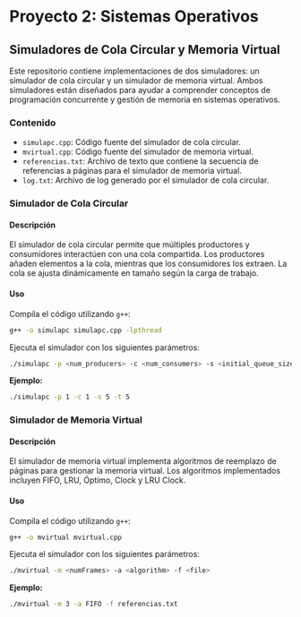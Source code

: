 # Proyecto 2: Sistemas Operativos

## Simuladores de Cola Circular y Memoria Virtual

Este repositorio contiene implementaciones de dos simuladores: un simulador de cola circular y un simulador de memoria virtual. Ambos simuladores están diseñados para ayudar a comprender conceptos de programación concurrente y gestión de memoria en sistemas operativos.

### Contenido

- `simulapc.cpp`: Código fuente del simulador de cola circular.
- `mvirtual.cpp`: Código fuente del simulador de memoria virtual.
- `referencias.txt`: Archivo de texto que contiene la secuencia de referencias a páginas para el simulador de memoria virtual.
- `log.txt`: Archivo de log generado por el simulador de cola circular.

### Simulador de Cola Circular

#### Descripción

El simulador de cola circular permite que múltiples productores y consumidores interactúen con una cola compartida. Los productores añaden elementos a la cola, mientras que los consumidores los extraen. La cola se ajusta dinámicamente en tamaño según la carga de trabajo.

#### Uso

Compila el código utilizando `g++`:

```bash
g++ -o simulapc simulapc.cpp -lpthread
```

Ejecuta el simulador con los siguientes parámetros:

```bash
./simulapc -p <num_producers> -c <num_consumers> -s <initial_queue_size> -t <max_wait_time>
```

**Ejemplo:**

```bash
./simulapc -p 1 -c 1 -s 5 -t 5
```

### Simulador de Memoria Virtual

#### Descripción

El simulador de memoria virtual implementa algoritmos de reemplazo de páginas para gestionar la memoria virtual. Los algoritmos implementados incluyen FIFO, LRU, Óptimo, Clock y LRU Clock.

#### Uso

Compila el código utilizando `g++`:

```bash
g++ -o mvirtual mvirtual.cpp
```

Ejecuta el simulador con los siguientes parámetros:

```bash
./mvirtual -m <numFrames> -a <algorithm> -f <file>
```

**Ejemplo:**

```bash
./mvirtual -m 3 -a FIFO -f referencias.txt
```


